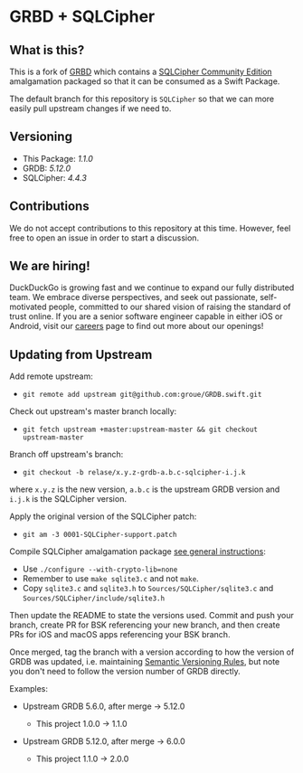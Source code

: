 # GRBD + SQLCipher 

## What is this?
This is a fork of [GRBD](https://github.com/groue/GRDB.swift) which contains a [SQLCipher Community Edition](https://www.zetetic.net/sqlcipher/open-source/) amalgamation packaged so that it can be consumed as a Swift Package.

The default branch for this repository is `SQLCipher` so that we can more easily pull upstream changes if we need to.

## Versioning

* This Package: *1.1.0*
* GRDB: *5.12.0*
* SQLCipher: *4.4.3*

## Contributions
We do not accept contributions to this repository at this time.  However, feel free to open an issue in order to start a discussion.

## We are hiring!
DuckDuckGo is growing fast and we continue to expand our fully distributed team. We embrace diverse perspectives, and seek out passionate, self-motivated people, committed to our shared vision of raising the standard of trust online. If you are a senior software engineer capable in either iOS or Android, visit our [careers](https://duckduckgo.com/hiring/#open) page to find out more about our openings!

## Updating from Upstream

Add remote upstream:

* `git remote add upstream git@github.com:groue/GRDB.swift.git`

Check out upstream's master branch locally:

* `git fetch upstream +master:upstream-master && git checkout upstream-master`

Branch off upstream's branch:

* `git checkout -b relase/x.y.z-grdb-a.b.c-sqlcipher-i.j.k`

where `x.y.z` is the new version, `a.b.c` is the upstream GRDB version and `i.j.k` is the SQLCipher version.

Apply the original version of the SQLCipher patch:

* `git am -3 0001-SQLCipher-support.patch`

Compile SQLCipher amalgamation package [see general instructions](https://github.com/sqlcipher/sqlcipher#compiling-for-unix-like-systems):

* Use `./configure --with-crypto-lib=none`
* Remember to use `make sqlite3.c` and not `make`.
* Copy `sqlite3.c` and `sqlite3.h` to `Sources/SQLCipher/sqlite3.c` and `Sources/SQLCipher/include/sqlite3.h`

Then update the README to state the versions used. Commit and push your branch, create PR for BSK referencing your new branch,
and then create PRs for iOS and macOS apps referencing your BSK branch.

Once merged, tag the branch with a version according to how the version of GRDB was updated,
i.e. maintaining [Semantic Versioning Rules](https://semver.org), but note you don't need
to follow the version number of GRDB directly.

Examples:

* Upstream GRDB 5.6.0, after merge -> 5.12.0
  * This project 1.0.0 -> 1.1.0

* Upstream GRDB 5.12.0, after merge -> 6.0.0
  * This project 1.1.0 -> 2.0.0

